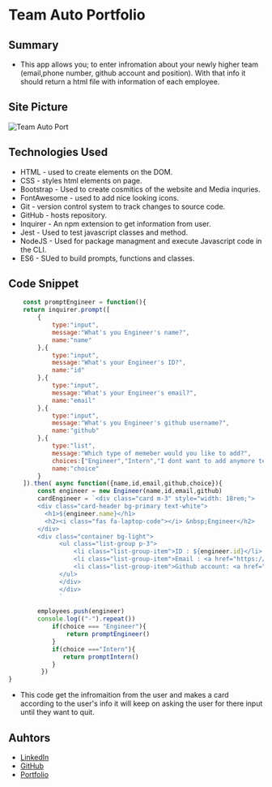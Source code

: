 # Team Auto Portfolio
## Summary 
- This app allows you; to enter infromation about your newly higher team (email,phone number, github account and position). With that info it should return a html file with information of each employee. 
## Site Picture
![ Team Auto Port](./assets/img/JestApp.gif)


## Technologies Used
- HTML - used to create elements on the DOM.
- CSS - styles html elements on page.
- Bootstrap - Used to create cosmitics of the website and Media inquries.
- FontAwesome - used to add nice looking icons.
- Git - version control system to track changes to source code.
- GitHub - hosts repository.
- Inquirer - An npm extension to get information from user.
- Jest - Used to test javascript classes and method.
- NodeJS - Used for package managment and execute Javascript code in the CLI.
- ES6 - SUed to build prompts, functions and classes.  
## Code Snippet
```javascript
    const promptEngineer = function(){
    return inquirer.prompt([
        {
            type:"input",
            message:"What's you Engineer's name?",
            name:"name"
        },{
            type:"input",
            message:"What's your Engineer's ID?",
            name:"id"
        },{
            type:"input",
            message:"What's your Engineer's email?",
            name:"email"
        },{
            type:"input",
            message:"What's you Engineer's github username?",
            name:"github"
        },{
            type:"list",
            message:"Which type of memeber would you like to add?",
            choices:["Engineer","Intern","I dont want to add anymore team members"],
            name:"choice"
        }
    ]).then( async function({name,id,email,github,choice}){
        const engineer = new Engineer(name,id,email,github)
        cardEngineer = `<div class="card m-3" style="width: 18rem;">
        <div class="card-header bg-primary text-white">
          <h1>${engineer.name}</h1>
          <h2><i class="fas fa-laptop-code"></i> &nbsp;Engineer</h2>
        </div>
        <div class="container bg-light">
              <ul class="list-group p-3">
                  <li class="list-group-item">ID : ${engineer.id}</li>
                  <li class="list-group-item">Email : <a href="https://mail.google.com/"class="card-link">${engineer.email}</a> </li>
                  <li class="list-group-item">Github account: <a href="https://github.com/"class="card-link">${engineer.github}</a> </li>
              </ul>
              </div>
              </div>
              `

        employees.push(engineer)
        console.log(("-").repeat())
            if(choice === "Engineer"){
                return promptEngineer()
            }
            if(choice ==="Intern"){
               return promptIntern()
            }
         })
}
```
- This code get the infromaition from the user and makes a card according to the user's info it will keep on asking the user for there input until they want to quit.
## Auhtors
- [LinkedIn](linkedin.com/in/andres-felipe-jimenez-ferreira-b67a35192)
- [GitHub](https://github.com/AndresF97)
- [Portfolio](https://andresf97.github.io/PortfolioUpdate/public/index.html)